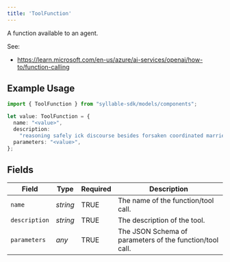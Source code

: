 ```yaml
---
title: 'ToolFunction'
---
```


A function available to an agent.

See:
- https://learn.microsoft.com/en-us/azure/ai-services/openai/how-to/function-calling

## Example Usage

```typescript
import { ToolFunction } from "syllable-sdk/models/components";

let value: ToolFunction = {
  name: "<value>",
  description:
    "reasoning safely ick discourse besides forsaken coordinated married",
  parameters: "<value>",
};
```

## Fields

| Field                                                    | Type                                                     | Required                                                 | Description                                              |
| -------------------------------------------------------- | -------------------------------------------------------- | -------------------------------------------------------- | -------------------------------------------------------- |
| `name`                                                   | *string*                                                 | TRUE                                       | The name of the function/tool call.                      |
| `description`                                            | *string*                                                 | TRUE                                       | The description of the tool.                             |
| `parameters`                                             | *any*                                                    | TRUE                                       | The JSON Schema of parameters of the function/tool call. |